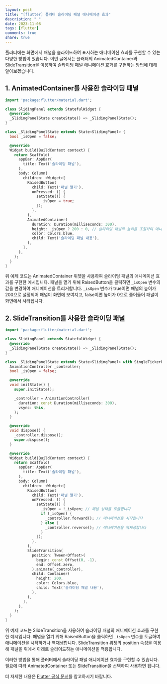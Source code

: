 ```yaml
---
layout: post
title: "[flutter] 플러터 슬라이딩 패널 애니메이션 효과"
description: " "
date: 2023-11-08
tags: [flutter]
comments: true
share: true
---
```


플러터에는 화면에서 패널을 슬라이드하여 표시하는 애니메이션 효과를 구현할 수 있는 다양한 방법이 있습니다. 이번 글에서는 플러터의 AnimatedContainer와 SlideTransition을 이용하여 슬라이딩 패널 애니메이션 효과를 구현하는 방법에 대해 알아보겠습니다.

## 1. AnimatedContainer를 사용한 슬라이딩 패널

```dart
import 'package:flutter/material.dart';

class SlidingPanel extends StatefulWidget {
  @override
  _SlidingPanelState createState() => _SlidingPanelState();
}

class _SlidingPanelState extends State<SlidingPanel> {
  bool _isOpen = false;

  @override
  Widget build(BuildContext context) {
    return Scaffold(
      appBar: AppBar(
        title: Text('슬라이딩 패널'),
      ),
      body: Column(
        children: <Widget>[
          RaisedButton(
            child: Text('패널 열기'),
            onPressed: () {
              setState(() {
                _isOpen = true;
              });
            },
          ),
          AnimatedContainer(
            duration: Duration(milliseconds: 300),
            height: _isOpen ? 200 : 0, // 슬라이딩 패널의 높이를 조절하여 애니메이션 효과를 구현합니다
            color: Colors.blue,
            child: Text('슬라이딩 패널 내용'),
          ),
        ],
      ),
    );
  }
}
```

위 예제 코드는 AnimatedContainer 위젯을 사용하여 슬라이딩 패널의 애니메이션 효과를 구현한 예시입니다. 패널을 열기 위해 RaisedButton을 클릭하면 `_isOpen` 변수의 값을 변경하여 애니메이션을 트리거합니다. `_isOpen` 변수가 true이면 패널의 높이가 200으로 설정되어 패널이 화면에 보여지고, false이면 높이가 0으로 줄어들어 패널이 화면에서 사라집니다.

## 2. SlideTransition를 사용한 슬라이딩 패널

```dart
import 'package:flutter/material.dart';

class SlidingPanel extends StatefulWidget {
  @override
  _SlidingPanelState createState() => _SlidingPanelState();
}

class _SlidingPanelState extends State<SlidingPanel> with SingleTickerProviderStateMixin {
  AnimationController _controller;
  bool _isOpen = false;

  @override
  void initState() {
    super.initState();

    _controller = AnimationController(
      duration: const Duration(milliseconds: 300),
      vsync: this,
    );
  }

  @override
  void dispose() {
    _controller.dispose();
    super.dispose();
  }

  @override
  Widget build(BuildContext context) {
    return Scaffold(
      appBar: AppBar(
        title: Text('슬라이딩 패널'),
      ),
      body: Column(
        children: <Widget>[
          RaisedButton(
            child: Text('패널 열기'),
            onPressed: () {
              setState(() {
                _isOpen = !_isOpen; // 패널 상태를 토글합니다
                if (_isOpen) {
                  _controller.forward(); // 애니메이션을 시작합니다
                } else {
                  _controller.reverse(); // 애니메이션을 역재생합니다
                }
              });
            },
          ),
          SlideTransition(
            position: Tween<Offset>(
              begin: const Offset(0, -1),
              end: Offset.zero,
            ).animate(_controller),
            child: Container(
              height: 200,
              color: Colors.blue,
              child: Text('슬라이딩 패널 내용'),
            ),
          ),
        ],
      ),
    );
  }
}
```

위 예제 코드는 SlideTransition을 사용하여 슬라이딩 패널의 애니메이션 효과를 구현한 예시입니다. 패널을 열기 위해 RaisedButton을 클릭하면 `_isOpen` 변수를 토글하여 애니메이션을 시작하거나 역재생합니다. SlideTransition 위젯의 position 속성을 이용해 패널을 위에서 아래로 슬라이드하는 애니메이션을 적용합니다.

이러한 방법을 통해 플러터에서 슬라이딩 패널 애니메이션 효과를 구현할 수 있습니다. 필요에 따라 AnimatedContainer 또는 SlideTransition을 선택하여 사용하면 됩니다.

더 자세한 내용은 [Flutter 공식 문서](https://flutter.dev/docs)를 참고하시기 바랍니다.